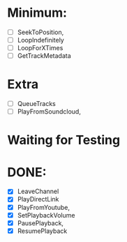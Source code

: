 # Minimum:
- [ ] SeekToPosition,
- [ ] LoopIndefinitely
- [ ] LoopForXTimes
- [ ] GetTrackMetadata
# Extra
- [ ] QueueTracks
- [ ] PlayFromSoundcloud,
# Waiting for Testing
# DONE:
- [x] LeaveChannel
- [x] PlayDirectLink
- [x] PlayFromYoutube,
- [x] SetPlaybackVolume
- [x] PausePlayback,
- [x] ResumePlayback